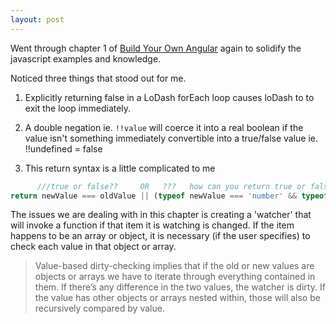 ```yaml
---
layout: post
---
```

Went through chapter 1 of [Build Your Own Angular](https://teropa.info/build-your-own-angular/) again to solidify the javascript examples and knowledge.

Noticed three things that stood out for me.

1. Explicitly returning false in a LoDash forEach loop causes loDash to to exit the loop immediately.

2. A double negation ie. ```!!value``` will coerce it into a real boolean if the value isn't something immediately convertible into a true/false value ie. !!undefined = false

3. This return syntax is a little complicated to me

```javascript
      ///true or false??     OR   ???   how can you return true or false OR another true or false
return newValue === oldValue || (typeof newValue === 'number' && typeof oldValue === 'number'  && isNaN(newValue) && isNaN(oldValue));

```

The issues we are dealing with in this chapter is creating a 'watcher' that will invoke a function if that item it is watching is changed. If the item happens to be an array or object, it is necessary (if the user specifies) to check each value in that object or array.

> Value-based dirty-checking implies that if the old or new values are objects or arrays we have to iterate through everything contained in them. If there’s any difference in the two values, the watcher is dirty. If the value has other objects or arrays nested within, those will also be recursively compared by value.
